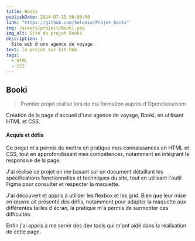 ```yaml
---
title: Booki
publishDate: 2024-07-15 00:00:00
link: "https://github.com/Selodie/Projet_booki"
img: /assets/project/Booki.png
img_alt: Site du projet Booki 
description: |
  Site web d'une agence de voyage.
text: le projet sur Git Hub
tags:
  - HTML
  - CSS
---
```


## Booki

> Premier projet réalisé lors de ma formation auprès d'Openclassroom

Création de la page d'accueil d'une agence de voyage, Booki, en utilisant HTML et CSS.

#### Acquis et défis

Ce projet m'a permis de mettre en pratique mes connaissances en HTML et CSS, tout en approfondissant mes compétences, notamment en intégrant le responsive de la page.

J'ai réalisé ce projet en me basant sur un document détaillant les spécifications fonctionnelles et techniques du site, tout en utilisant l'outil Figma pour consulter et respecter la maquette.

J'ai découvert et appris à utiliser les flexbox et les grid. Bien que leur mise en œuvre ait présenté des défis, notamment pour adapter la maquette aux différentes tailles d'écran, la pratique m'a permis de surmonter ces difficultés.

Enfin j'ai appris à me servir des dev tools qui m'ont aidé dans la réalisation de cette page.



